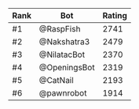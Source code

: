 Rank|Bot|Rating
---|---|---
#1|@RaspFish|2741
#2|@Nakshatra3|2479
#3|@NilatacBot|2370
#4|@OpeningsBot|2319
#5|@CatNail|2193
#6|@pawnrobot|1914
